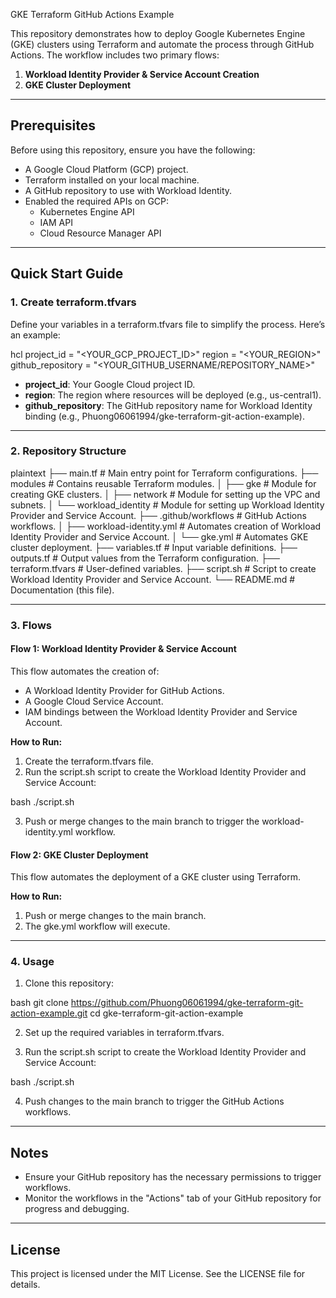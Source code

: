  GKE Terraform GitHub Actions Example

This repository demonstrates how to deploy Google Kubernetes Engine (GKE) clusters using Terraform and automate the process through GitHub Actions. The workflow includes two primary flows:

1. **Workload Identity Provider & Service Account Creation**
2. **GKE Cluster Deployment**

---

## Prerequisites

Before using this repository, ensure you have the following:

- A Google Cloud Platform (GCP) project.
- Terraform installed on your local machine.
- A GitHub repository to use with Workload Identity.
- Enabled the required APIs on GCP:
  - Kubernetes Engine API
  - IAM API
  - Cloud Resource Manager API

---

## Quick Start Guide

### 1. Create terraform.tfvars

Define your variables in a terraform.tfvars file to simplify the process. Here’s an example:

hcl
project_id         = "<YOUR_GCP_PROJECT_ID>"
region             = "<YOUR_REGION>"
github_repository  = "<YOUR_GITHUB_USERNAME/REPOSITORY_NAME>"



- **project_id**: Your Google Cloud project ID.
- **region**: The region where resources will be deployed (e.g., us-central1).
- **github_repository**: The GitHub repository name for Workload Identity binding (e.g., Phuong06061994/gke-terraform-git-action-example).

---

### 2. Repository Structure

plaintext
├── main.tf                      # Main entry point for Terraform configurations.
├── modules                      # Contains reusable Terraform modules.
│   ├── gke                     # Module for creating GKE clusters.
│   ├── network                 # Module for setting up the VPC and subnets.
│   └── workload_identity       # Module for setting up Workload Identity Provider and Service Account.
├── .github/workflows            # GitHub Actions workflows.
│   ├── workload-identity.yml   # Automates creation of Workload Identity Provider and Service Account.
│   └── gke.yml                 # Automates GKE cluster deployment.
├── variables.tf                 # Input variable definitions.
├── outputs.tf                   # Output values from the Terraform configuration.
├── terraform.tfvars             # User-defined variables.
├── script.sh                    # Script to create Workload Identity Provider and Service Account.
└── README.md                    # Documentation (this file).



---

### 3. Flows

#### Flow 1: Workload Identity Provider & Service Account
This flow automates the creation of:
- A Workload Identity Provider for GitHub Actions.
- A Google Cloud Service Account.
- IAM bindings between the Workload Identity Provider and Service Account.

**How to Run:**

1. Create the terraform.tfvars file.
2. Run the script.sh script to create the Workload Identity Provider and Service Account:
   

bash
   ./script.sh


3. Push or merge changes to the main branch to trigger the workload-identity.yml workflow.

#### Flow 2: GKE Cluster Deployment
This flow automates the deployment of a GKE cluster using Terraform.

**How to Run:**

1. Push or merge changes to the main branch.
2. The gke.yml workflow will execute.

---

### 4. Usage

1. Clone this repository:
   

bash
   git clone https://github.com/Phuong06061994/gke-terraform-git-action-example.git
   cd gke-terraform-git-action-example



2. Set up the required variables in terraform.tfvars.

3. Run the script.sh script to create the Workload Identity Provider and Service Account:
   

bash
   ./script.sh



4. Push changes to the main branch to trigger the GitHub Actions workflows.

---

## Notes

- Ensure your GitHub repository has the necessary permissions to trigger workflows.
- Monitor the workflows in the "Actions" tab of your GitHub repository for progress and debugging.

---

## License

This project is licensed under the MIT License. See the LICENSE file for details.
